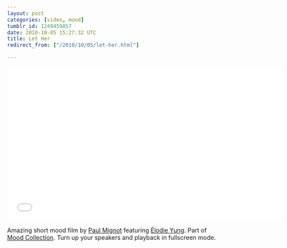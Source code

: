 ```yaml
---
layout: post
categories: [video, mood]
tumblr_id: 1249459857  
date: 2010-10-05 15:27:32 UTC
title: Let Her
redirect_from: ["/2010/10/05/let-her.html"]

---
```


<iframe src="//player.vimeo.com/video/15501878?byline=0&amp;portrait=0&amp;color=ffffff" width="640" height="360" frameborder="0"></iframe>

Amazing short mood film by [Paul Mignot](http://www.paulmignot.com/) featuring [Élodie Yung](http://fr.wikipedia.org/wiki/%C3%89lodie_Yung). Part of [Mood Collection](http://www.mood-collection.com/). Turn up your speakers and playback in fullscreen mode.